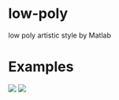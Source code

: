 # low-poly
low poly artistic style by Matlab
# Examples
![](https://raw.githubusercontent.com/zhohu/low-poly/tree/master/src/1.jpg)
![](https://raw.githubusercontent.com/Ovilia/Polyvia/gh-pages/src/img/1.png)
